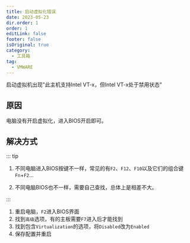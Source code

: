 ```yaml
---
title: 启动虚拟化错误
date: 2023-05-23
dir.order: 1
order: 1
editLink: false
footer: false
isOriginal: true
category:
  - 工具箱
tag:
  - VMWARE
---
```


启动虚拟机出现"此主机支持Intel VT-x，但Intel VT-x处于禁用状态"

## 原因

电脑没有开启虚拟化，进入BIOS开启即可。

## 解决方式

::: tip

1. 不同电脑进入BIOS按键不一样，常见的有`F2`、`F12`、`F10`以及它们的组合键`Fn`+`F2`...

2. 不同电脑BIOS也不一样，需要自己查找，总体上是相差不大。

:::

1. 重启电脑，`F2`进入BIOS界面
2. 找到`高级`选项，有的主板需要`F7`进入后才能找到
3. 找到包含`Virtualization`的选项，将`Disabled`改为`Enabled`
4. 保存配置并重启
